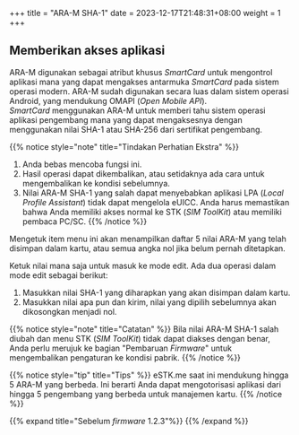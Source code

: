 +++
title = "ARA-M SHA-1"
date =  2023-12-17T21:48:31+08:00
weight = 1
+++

## Memberikan akses aplikasi

ARA-M digunakan sebagai atribut khusus _SmartCard_ untuk mengontrol aplikasi mana yang dapat mengakses antarmuka _SmartCard_ pada sistem operasi modern. ARA-M sudah digunakan secara luas dalam sistem operasi Android, yang mendukung OMAPI (_Open Mobile API_).  
_SmartCard_ menggunakan ARA-M untuk memberi tahu sistem operasi aplikasi pengembang mana yang dapat mengaksesnya dengan menggunakan nilai SHA-1 atau SHA-256 dari sertifikat pengembang.

{{% notice style="note" title="Tindakan Perhatian Ekstra" %}}
1. Anda bebas mencoba fungsi ini.
2. Hasil operasi dapat dikembalikan, atau setidaknya ada cara untuk mengembalikan ke kondisi sebelumnya.
3. Nilai ARA-M SHA-1 yang salah dapat menyebabkan aplikasi LPA (_Local Profile Assistant_) tidak dapat mengelola eUICC. Anda harus memastikan bahwa Anda memiliki akses normal ke STK (_SIM ToolKit_) atau memiliki pembaca PC/SC.
{{% /notice %}}

Mengetuk item menu ini akan menampilkan daftar 5 nilai ARA-M yang telah disimpan dalam kartu, atau semua angka nol jika belum pernah ditetapkan.

Ketuk nilai mana saja untuk masuk ke mode edit. Ada dua operasi dalam mode edit sebagai berikut:

1. Masukkan nilai SHA-1 yang diharapkan yang akan disimpan dalam kartu.
2. Masukkan nilai apa pun dan kirim, nilai yang dipilih sebelumnya akan dikosongkan menjadi nol.

{{% notice style="note" title="Catatan" %}}
Bila nilai ARA-M SHA-1 salah diubah dan menu STK (_SIM ToolKit_) tidak dapat diakses dengan benar, Anda perlu merujuk ke bagian "Pembaruan _Firmware_" untuk mengembalikan pengaturan ke kondisi pabrik. 
{{% /notice %}}

{{% notice style="tip" title="Tips" %}}
eSTK.me saat ini mendukung hingga 5 ARA-M yang berbeda. Ini berarti Anda dapat mengotorisasi aplikasi dari hingga 5 pengembang yang berbeda untuk manajemen kartu.
{{% /notice %}}

{{% expand title="Sebelum _firmware_ 1.2.3"%}}
{{% /expand %}}